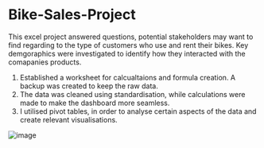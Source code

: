 # Bike-Sales-Project
This excel project answered questions, potential stakeholders may want to find regarding to the type of customers who use and rent their bikes.
Key demgoraphics were investigated to identify how they interacted with the comapanies products.
1. Established a worksheet for calcualtaions and formula creation. A backup was created to keep the raw data.
2. The data was cleaned using standardisation, while calculations were made to make the dashboard more seamless.
3. I utilised pivot tables, in order to analyse certain aspects of the data and create relevant visualisations.




![image](https://github.com/Gerrad-O/Bike-Sales-Project/assets/161075394/d3e22afb-26ad-4528-82cf-2b50591d324d)

